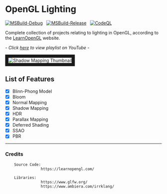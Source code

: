 # OpenGL Lighting

[![MSBuild-Debug](https://github.com/kyle-robinson/opengl-lighting/actions/workflows/msbuild-debug.yml/badge.svg)](https://github.com/kyle-robinson/opengl-lighting/actions/workflows/msbuild-debug.yml)
&nbsp;
[![MSBuild-Release](https://github.com/kyle-robinson/opengl-lighting/actions/workflows/msbuild-release.yml/badge.svg)](https://github.com/kyle-robinson/opengl-lighting/actions/workflows/msbuild-release.yml)
&nbsp;
[![CodeQL](https://github.com/kyle-robinson/opengl-lighting/actions/workflows/codeql.yml/badge.svg)](https://github.com/kyle-robinson/opengl-lighting/actions/workflows/codeql.yml)

Complete collection of projects relating to lighting in OpenGL, according to the [LearnOpenGL](https://learnopengl.com/) website.

*- Click <a href="https://www.youtube.com/playlist?list=PLn_BYD1M0NFQmf54lreTN8rBPfGNCQ4nC" target="_blank">here</a> to view playlist on YouTube -*

<img src="https://i.imgur.com/aeYkHGb.jpeg" alt="Shadow Mapping Thumbnail" border="10" />

## List of Features

- [x] Blinn-Phong Model
- [x] Bloom
- [x] Normal Mapping
- [x] Shadow Mapping
- [x] HDR
- [x] Parallax Mapping
- [x] Deferred Shading
- [x] SSAO
- [x] PBR

---

### Credits

        Source Code:
                    https://learnopengl.com/
                    
        Libraries:
                    https://www.glfw.org/
                    https://www.ambiera.com/irrklang/
